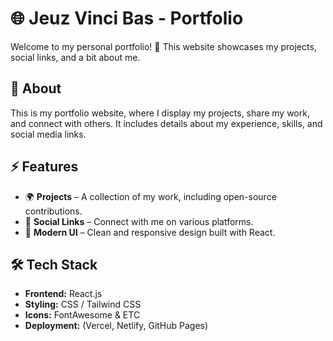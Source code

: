 # 🌐 Jeuz Vinci Bas - Portfolio

Welcome to my personal portfolio! 🚀 This website showcases my projects, social links, and a bit about me.

## 📌 About  
This is my portfolio website, where I display my projects, share my work, and connect with others. It includes details about my experience, skills, and social media links.

## ⚡ Features  
- 🌍 **Projects** – A collection of my work, including open-source contributions.  
- 🔗 **Social Links** – Connect with me on various platforms.  
- 🎨 **Modern UI** – Clean and responsive design built with React.  

## 🛠️ Tech Stack  
- **Frontend:** React.js  
- **Styling:** CSS / Tailwind CSS  
- **Icons:** FontAwesome & ETC 
- **Deployment:** (Vercel, Netlify, GitHub Pages)  


